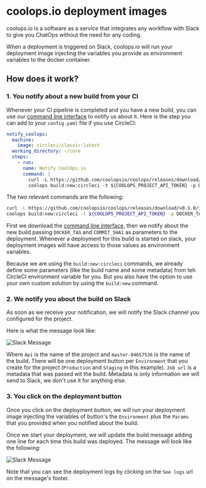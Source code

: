 # coolops.io deployment images

coolops.io is a software as a service that integrates any workflow with Slack to give you ChatOps without the need for any coding.

When a deployment is triggered on Slack, coolops.io will run your deployment image injecting the variables you provide as environment variables to the docker container.

## How does it work?

### 1. You notify about a new build from your CI

Whenever your CI pipeline is completed and you have a new build, you can use our [command line interface](https://github.com/coolopsio/coolops) to notify us about it. Here is the step you can add to your `config.yaml` file if you use CircleCI:

```yml
notify_coolops:
  machine:
    image: circleci/classic:latest
  working_directory: ~/core
  steps:
    - run:
      name: Notify CoolOps.io
      command: |
        curl -L https://github.com/coolopsio/coolops/releases/download/v0.1.0/install.sh | sudo sh
        coolops build:new:circleci -t ${COOLOPS_PROJECT_API_TOKEN} -p DOCKER_TAG=${DOCKER_TAG} -p COMMIT_SHA1=${CIRCLE_SHA1}
```

The two relevant commands are the following:

```bash
curl -L https://github.com/coolopsio/coolops/releases/download/v0.1.0/install.sh | sudo sh
coolops build:new:circleci -t ${COOLOPS_PROJECT_API_TOKEN} -p DOCKER_TAG=${DOCKER_TAG} -p COMMIT_SHA1=${CIRCLE_SHA1}
```

First we download the [command line interface](https://github.com/coolopsio/coolops), then we notify about the new build passing `DOCKER_TAG` and `COMMIT_SHA1` as parameters to the deployment. Whenever a deployment for this build is started on slack, your deployment images will have access to those values as environment variables.

Because we are using the `build:new:circleci` commands, we already define some parameters (like the build name and some metadata) from teh CircleCI environment variable for you. But you also have the option to use your own custom solution by using the `build:new` command.

### 2. We notify you about the build on Slack

As soon as we receive your notification, we will notify the Slack channel you configured for the project.

Here is what the message look like:

![Slack Message](https://user-images.githubusercontent.com/571864/45904945-ec5a3100-bdee-11e8-9521-7b244535ae57.png)


Where `Api` is the name of the project and `master-94657536` is the name of the build. There will be one deployment button per `Environment` that you create for the project (`Production` and `Staging` in this example). `Job url` is a metadata that was passed wit the build. Metadata is only information we will send to Slack, we don't use it for anything else.


### 3. You click on the deployment button

Once you click on the deployment button, we will run your deployment image injecting the variables of button's the `Environment` plus the `Params` that you provided when you notified about the build.

Once we start your deployment, we will update the build message adding one line for each time this build was deployed. The message will look like the following:

![Slack Message](https://user-images.githubusercontent.com/571864/45931608-872e4900-bf70-11e8-8f36-6b1965d23f67.png)

Note that you can see the deployment logs by clicking on the `See logs` url on the message's footer.
